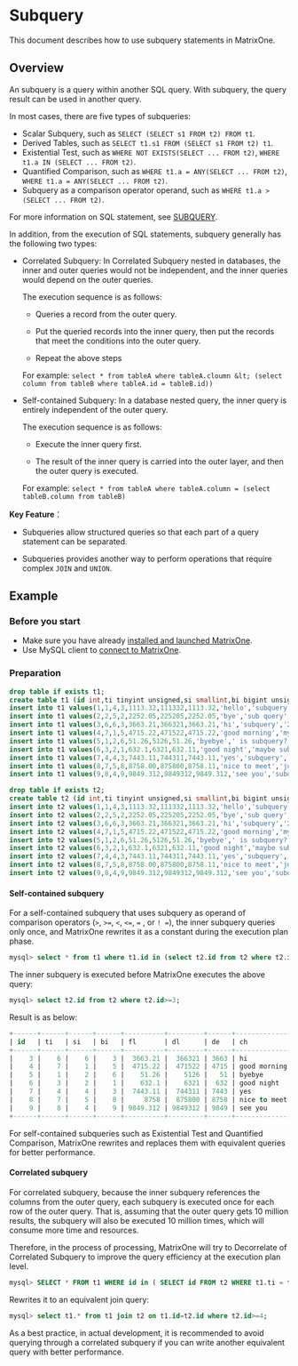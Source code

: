 # Subquery

This document describes how to use subquery statements in MatrixOne.

## Overview

An subquery is a query within another SQL query. With subquery, the query result can be used in another query.

In most cases, there are five types of subqueries:

- Scalar Subquery, such as `SELECT (SELECT s1 FROM t2) FROM t1`.
- Derived Tables, such as `SELECT t1.s1 FROM (SELECT s1 FROM t2) t1`.
- Existential Test, such as `WHERE NOT EXISTS(SELECT ... FROM t2)`, `WHERE t1.a IN (SELECT ... FROM t2)`.
- Quantified Comparison, such as `WHERE t1.a = ANY(SELECT ... FROM t2)`, `WHERE t1.a = ANY(SELECT ... FROM t2)`.
- Subquery as a comparison operator operand, such as `WHERE t1.a > (SELECT ... FROM t2)`.

For more information on SQL statement, see [SUBQUERY](../../Reference/SQL-Reference/Data-Manipulation-Statements/subquery.md).

In addition, from the execution of SQL statements, subquery generally has the following two types:

- Correlated Subquery: In Correlated Subquery nested in databases, the inner and outer queries would not be independent, and the inner queries would depend on the outer queries.

   The execution sequence is as follows:

    + Queries a record from the outer query.

    + Put the queried records into the inner query, then put the records that meet the conditions into the outer query.

    + Repeat the above steps

    For example: ``select * from tableA where tableA.cloumn &lt; (select column from tableB where tableA.id = tableB.id))``

- Self-contained Subquery: In a database nested query, the inner query is entirely independent of the outer query.

   The execution sequence is as follows:

    + Execute the inner query first.

    + The result of the inner query is carried into the outer layer, and then the outer query is executed.

    For example: ``select * from tableA where tableA.column = (select tableB.column from tableB)``

**Key Feature**：

- Subqueries allow structured queries so that each part of a query statement can be separated.

- Subqueries provides another way to perform operations that require complex `JOIN` and `UNION`.

## Example

### Before you start

- Make sure you have already [installed and launched MatrixOne](../../Get-Started/install-standalone-matrixone.md).
- Use MySQL client to [connect to MatrixOne](../../Get-Started/connect-to-matrixone-server.md).

### Preparation

```sql
drop table if exists t1;
create table t1 (id int,ti tinyint unsigned,si smallint,bi bigint unsigned,fl float,dl double,de decimal,ch char(20),vch varchar(20),dd date,dt datetime);
insert into t1 values(1,1,4,3,1113.32,111332,1113.32,'hello','subquery','2022-04-28','2022-04-28 22:40:11');
insert into t1 values(2,2,5,2,2252.05,225205,2252.05,'bye','sub query','2022-04-28','2022-04-28 22:40:11');
insert into t1 values(3,6,6,3,3663.21,366321,3663.21,'hi','subquery','2022-04-28','2022-04-28 22:40:11');
insert into t1 values(4,7,1,5,4715.22,471522,4715.22,'good morning','my subquery','2022-04-28','2022-04-28 22:40:11');
insert into t1 values(5,1,2,6,51.26,5126,51.26,'byebye',' is subquery?','2022-04-28','2022-04-28 22:40:11');
insert into t1 values(6,3,2,1,632.1,6321,632.11,'good night','maybe subquery','2022-04-28','2022-04-28 22:40:11');
insert into t1 values(7,4,4,3,7443.11,744311,7443.11,'yes','subquery','2022-04-28','2022-04-28 22:40:11');
insert into t1 values(8,7,5,8,8758.00,875800,8758.11,'nice to meet','just subquery','2022-04-28','2022-04-28 22:40:11');
insert into t1 values(9,8,4,9,9849.312,9849312,9849.312,'see you','subquery','2022-04-28','2022-04-28 22:40:11');

drop table if exists t2;
create table t2 (id int,ti tinyint unsigned,si smallint,bi bigint unsigned,fl float,dl double,de decimal,ch char(20),vch varchar(20),dd date,dt datetime);
insert into t2 values(1,1,4,3,1113.32,111332,1113.32,'hello','subquery','2022-04-28','2022-04-28 22:40:11');
insert into t2 values(2,2,5,2,2252.05,225205,2252.05,'bye','sub query','2022-04-28','2022-04-28 22:40:11');
insert into t2 values(3,6,6,3,3663.21,366321,3663.21,'hi','subquery','2022-04-28','2022-04-28 22:40:11');
insert into t2 values(4,7,1,5,4715.22,471522,4715.22,'good morning','my subquery','2022-04-28','2022-04-28 22:40:11');
insert into t2 values(5,1,2,6,51.26,5126,51.26,'byebye',' is subquery?','2022-04-28','2022-04-28 22:40:11');
insert into t2 values(6,3,2,1,632.1,6321,632.11,'good night','maybe subquery','2022-04-28','2022-04-28 22:40:11');
insert into t2 values(7,4,4,3,7443.11,744311,7443.11,'yes','subquery','2022-04-28','2022-04-28 22:40:11');
insert into t2 values(8,7,5,8,8758.00,875800,8758.11,'nice to meet','just subquery','2022-04-28','2022-04-28 22:40:11');
insert into t2 values(9,8,4,9,9849.312,9849312,9849.312,'see you','subquery','2022-04-28','2022-04-28 22:40:11');
```

#### Self-contained subquery

For a self-contained subquery that uses subquery as operand of comparison operators (`>`, `>=`, `<`, `<=`, `=` , or `! =`), the inner subquery queries only once, and MatrixOne rewrites it as a constant during the execution plan phase.

```sql
mysql> select * from t1 where t1.id in (select t2.id from t2 where t2.id>=3);
```

The inner subquery is executed before MatrixOne executes the above query:

```sql
mysql> select t2.id from t2 where t2.id>=3;
```

Result is as below:

```sql
+------+------+------+------+----------+---------+------+--------------+----------------+------------+---------------------+
| id   | ti   | si   | bi   | fl       | dl      | de   | ch           | vch            | dd         | dt                  |
+------+------+------+------+----------+---------+------+--------------+----------------+------------+---------------------+
|    3 |    6 |    6 |    3 |  3663.21 |  366321 | 3663 | hi           | subquery       | 2022-04-28 | 2022-04-28 22:40:11 |
|    4 |    7 |    1 |    5 |  4715.22 |  471522 | 4715 | good morning | my subquery    | 2022-04-28 | 2022-04-28 22:40:11 |
|    5 |    1 |    2 |    6 |    51.26 |    5126 |   51 | byebye       |  is subquery?  | 2022-04-28 | 2022-04-28 22:40:11 |
|    6 |    3 |    2 |    1 |    632.1 |    6321 |  632 | good night   | maybe subquery | 2022-04-28 | 2022-04-28 22:40:11 |
|    7 |    4 |    4 |    3 |  7443.11 |  744311 | 7443 | yes          | subquery       | 2022-04-28 | 2022-04-28 22:40:11 |
|    8 |    7 |    5 |    8 |     8758 |  875800 | 8758 | nice to meet | just subquery  | 2022-04-28 | 2022-04-28 22:40:11 |
|    9 |    8 |    4 |    9 | 9849.312 | 9849312 | 9849 | see you      | subquery       | 2022-04-28 | 2022-04-28 22:40:11 |
+------+------+------+------+----------+---------+------+--------------+----------------+------------+---------------------+
```

For self-contained subqueries such as Existential Test and Quantified Comparison, MatrixOne rewrites and replaces them with equivalent queries for better performance.

#### Correlated subquery

For correlated subquery, because the inner subquery references the columns from the outer query, each subquery is executed once for each row of the outer query. That is, assuming that the outer query gets 10 million results, the subquery will also be executed 10 million times, which will consume more time and resources.

Therefore, in the process of processing, MatrixOne will try to Decorrelate of Correlated Subquery to improve the query efficiency at the execution plan level.

```sql
mysql> SELECT * FROM t1 WHERE id in ( SELECT id FROM t2 WHERE t1.ti = t2.ti and t2.id>=4);
```

Rewrites it to an equivalent join query:

```sql
mysql> select t1.* from t1 join t2 on t1.id=t2.id where t2.id>=4;
```

As a best practice, in actual development, it is recommended to avoid querying through a correlated subquery if you can write another equivalent query with better performance.
